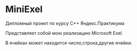 # MiniExel
Дипломный проект по курсу С++ Яндекс.Практикума

Представляет собой мою реализацию Microsoft Exel.

В ячейках может находится число,строка,другие ячейки.

